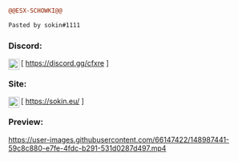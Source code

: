 ```diff
@@ESX-SCHOWKI@@

Pasted by sokin#1111
```

### Discord:

[<img align="left" alt="My discord" width="22px" src="https://cdn.jsdelivr.net/npm/simple-icons@v3/icons/discord.svg" /> https://discord.gg/cfxre ]
<br />

### Site:

[<img align="left" alt="My discord" width="22px" src="https://cdn.jsdelivr.net/npm/simple-icons@v3/icons/discord.svg" /> https://sokin.eu/ ]
<br />


### Preview: 


https://user-images.githubusercontent.com/66147422/148987441-59c8c880-e7fe-4fdc-b291-531d0287d497.mp4
